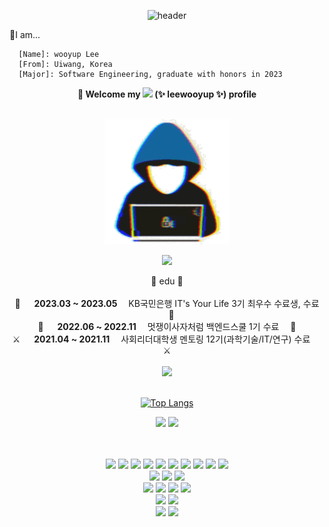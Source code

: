 <div align="center">

![header](https://capsule-render.vercel.app/api?type=transparent&color=3a4a51&height=150&section=header&text=wooyup%20Lee&fontColor=496659&fontSize=40&desc=The%201st%20developer%20on%20campus&animation=twinkling&fontAlignY=40)
</div>

💬I am...

```
  [Name]: wooyup Lee
  [From]: Uiwang, Korea
  [Major]: Software Engineering, graduate with honors in 2023
```

<div align="center">
  <B>🦁 Welcome my <img src="https://img.shields.io/badge/GitHub-181717?style=flat&logo=GitHub&logoColor=white"/> (✨ leewooyup ✨) profile</B>
  <br><br>

  <picture><img src = "./about_me.gif" width = 200px></picture>
  <br>

  <img src="https://user-images.githubusercontent.com/73097560/115834477-dbab4500-a447-11eb-908a-139a6edaec5c.gif"><br>
  <div align="center">
    📕 edu 📕<br><br>
    🚀 &emsp; <B>2023.03 ~ 2023.05</B>&emsp; KB국민은행 IT's Your Life 3기 최우수 수료생, 수료 &emsp;🚀<br>
    🦁 &emsp; <B>2022.06 ~ 2022.11</B>&emsp; 멋쟁이사자처럼 백엔드스쿨 1기 수료 &emsp;🦁<br>
    ⚔️ &emsp; <B>2021.04 ~ 2021.11</B>&emsp; 사회리더대학생 멘토링 12기(과학기술/IT/연구) 수료 &emsp;⚔️<br>
  </div><br>
  <img src="https://user-images.githubusercontent.com/73097560/115834477-dbab4500-a447-11eb-908a-139a6edaec5c.gif"><br><br>

  [![Top Langs](https://github-readme-stats.vercel.app/api/top-langs/?username=leewooyup)](https://github.com/leewooyup/github-readme-stats)
  
  ![](http://github-profile-summary-cards.vercel.app/api/cards/stats?username=leewooyup&theme=nord_bright)
  ![](http://github-profile-summary-cards.vercel.app/api/cards/profile-details?username=leewooyup&theme=nord_bright)
  
  <!-- [![Solved.ac Profile](http://mazassumnida.wtf/api/generate_badge?boj=zjadlspun59)](https://solved.ac/zjadlspun59) -->
  <br/>
  
</div>
<br>

<div align="center">
  <img src="https://img.shields.io/badge/Java-007396?style=flat&logo=Java&logoColor=black"/> <img src="https://img.shields.io/badge/SpringBoot-6DB33F?style=flat&logo=SpringBoot&logoColor=white"/>
  <img src="https://img.shields.io/badge/SpringSecurity-6DB33F?style=flat&logo=SpringSecurity&logoColor=white"/>
  <img src="https://img.shields.io/badge/JPA-6DB33F?style=flat&logo=JPA&logoColor=white"/>
  <img src="https://img.shields.io/badge/MyBatis-020203?style=flat&logo=MyBatis&logoColor=white"/>
  <img src="https://img.shields.io/badge/ApacheTomcat-F8DC75?style=flat&logo=ApacheTomcat&logoColor=black"/>
  <img src="https://img.shields.io/badge/Oracle-F80000?style=flat&logo=Oracle&logoColor=white"/>
  <img src="https://img.shields.io/badge/MySQL-4479A1?style=flat&logo=MySQL&logoColor=white"/>
  <img src="https://img.shields.io/badge/MariaDB-003545?style=flat&logo=MariaDB&logoColor=white"/>
  <img src="https://img.shields.io/badge/Thymeleaf-005F0F?style=flat&logo=Thymeleaf&logoColor=white"/>
 <br>
 <img src="https://img.shields.io/badge/Linux-FCC624?style=flat&logo=Linux&logoColor=black"/>
 <img src="https://img.shields.io/badge/centos-262577?style=flat&logo=centos&logoColor=white"/>
 <img src="https://img.shields.io/badge/Docker-2496ED?style=flat&logo=Docker&logoColor=black"/>
 <br>
 <img src="https://img.shields.io/badge/HTML5-E34F26?style=flat&logo=HTML5&logoColor=black"/>
 <img src="https://img.shields.io/badge/CSS3-1572B6?style=flat&logo=CSS3&logoColor=black"/>
 <img src="https://img.shields.io/badge/JavaScript-F7DF1E?style=flat&logo=JavaScript&logoColor=black"/>
 <img src="https://img.shields.io/badge/jQuery-0769AD?style=flat&logo=jQuery&logoColor=black"/>
 <br>
 <img src="https://img.shields.io/badge/TailwindCSS-06B6D4?style=flat&logo=TailwindCSS&logoColor=black"/>
 <img src="https://img.shields.io/badge/Bootstrap-7952B3?style=flat&logo=Bootstrap&logoColor=black"/>
 <br>
 <img src="https://img.shields.io/badge/intellijidea-000000?style=flat&logo=intellijidea&logoColor=white"/>
 <img src="https://img.shields.io/badge/postman-FF6C37?style=flat&logo=postman&logoColor=white"/>

</div>

<!--
## 📌 dev - log

[![Tistory's Badge](https://github-readme-tistory-card.vercel.app/api/badge?name=Tistory)](https://shimmer59.tistory.com/)
<br>
[![Tistory's Card](https://github-readme-tistory-card.vercel.app/api?name=shimmer59&postId=141)](https://shimmer59.tistory.com/141) [![Tistory's Card](https://github-readme-tistory-card.vercel.app/api?name=shimmer59&postId=119)](https://shimmer59.tistory.com/119)
<br>
[![Tistory's Card](https://github-readme-tistory-card.vercel.app/api?name=shimmer59&postId=159)](https://shimmer59.tistory.com/159) [![Tistory's Card](https://github-readme-tistory-card.vercel.app/api?name=shimmer59&postId=180)](https://shimmer59.tistory.com/180)
-->

<!--
**leewooyup/leewooyup** is a ✨ _special_ ✨ repository because its `README.md` (this file) appears on your GitHub profile.


Here are some ideas to get you started:

- 🔭 I’m currently working on ...
- 🌱 I’m currently learning ...
- 👯 I’m looking to collaborate on ...
- 🤔 I’m looking for help with ...
- 💬 Ask me about ...
- 📫 How to reach me: ...
- 😄 Pronouns: ...
- ⚡ Fun fact: ...
-->
